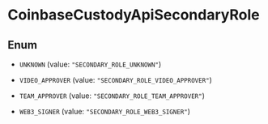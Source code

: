 
# CoinbaseCustodyApiSecondaryRole

## Enum


* `UNKNOWN` (value: `"SECONDARY_ROLE_UNKNOWN"`)

* `VIDEO_APPROVER` (value: `"SECONDARY_ROLE_VIDEO_APPROVER"`)

* `TEAM_APPROVER` (value: `"SECONDARY_ROLE_TEAM_APPROVER"`)

* `WEB3_SIGNER` (value: `"SECONDARY_ROLE_WEB3_SIGNER"`)



